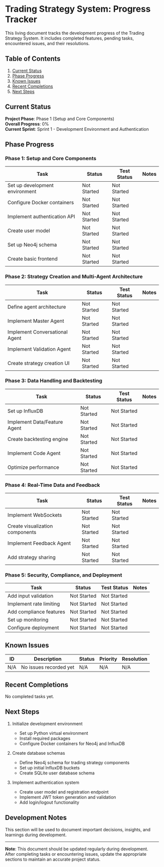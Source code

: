# Trading Strategy System: Progress Tracker

This living document tracks the development progress of the Trading Strategy System. It includes completed features, pending tasks, encountered issues, and their resolutions.

## Table of Contents
1. [Current Status](#current-status)
2. [Phase Progress](#phase-progress)
3. [Known Issues](#known-issues)
4. [Recent Completions](#recent-completions)
5. [Next Steps](#next-steps)

## Current Status

**Project Phase**: Phase 1 (Setup and Core Components)  
**Overall Progress**: 0%  
**Current Sprint**: Sprint 1 - Development Environment and Authentication

## Phase Progress

### Phase 1: Setup and Core Components

| Task | Status | Test Status | Notes |
|------|--------|-------------|-------|
| Set up development environment | Not Started | Not Started | |
| Configure Docker containers | Not Started | Not Started | |
| Implement authentication API | Not Started | Not Started | |
| Create user model | Not Started | Not Started | |
| Set up Neo4j schema | Not Started | Not Started | |
| Create basic frontend | Not Started | Not Started | |

### Phase 2: Strategy Creation and Multi-Agent Architecture

| Task | Status | Test Status | Notes |
|------|--------|-------------|-------|
| Define agent architecture | Not Started | Not Started | |
| Implement Master Agent | Not Started | Not Started | |
| Implement Conversational Agent | Not Started | Not Started | |
| Implement Validation Agent | Not Started | Not Started | |
| Create strategy creation UI | Not Started | Not Started | |

### Phase 3: Data Handling and Backtesting

| Task | Status | Test Status | Notes |
|------|--------|-------------|-------|
| Set up InfluxDB | Not Started | Not Started | |
| Implement Data/Feature Agent | Not Started | Not Started | |
| Create backtesting engine | Not Started | Not Started | |
| Implement Code Agent | Not Started | Not Started | |
| Optimize performance | Not Started | Not Started | |

### Phase 4: Real-Time Data and Feedback

| Task | Status | Test Status | Notes |
|------|--------|-------------|-------|
| Implement WebSockets | Not Started | Not Started | |
| Create visualization components | Not Started | Not Started | |
| Implement Feedback Agent | Not Started | Not Started | |
| Add strategy sharing | Not Started | Not Started | |

### Phase 5: Security, Compliance, and Deployment

| Task | Status | Test Status | Notes |
|------|--------|-------------|-------|
| Add input validation | Not Started | Not Started | |
| Implement rate limiting | Not Started | Not Started | |
| Add compliance features | Not Started | Not Started | |
| Set up monitoring | Not Started | Not Started | |
| Configure deployment | Not Started | Not Started | |

## Known Issues

| ID | Description | Status | Priority | Resolution |
|----|-------------|--------|----------|------------|
| N/A | No issues recorded yet | N/A | N/A | N/A |

## Recent Completions

No completed tasks yet.

## Next Steps

1. Initialize development environment
   - Set up Python virtual environment
   - Install required packages
   - Configure Docker containers for Neo4j and InfluxDB

2. Create database schemas
   - Define Neo4j schema for trading strategy components
   - Set up initial InfluxDB buckets
   - Create SQLite user database schema

3. Implement authentication system
   - Create user model and registration endpoint
   - Implement JWT token generation and validation
   - Add login/logout functionality

## Development Notes

This section will be used to document important decisions, insights, and learnings during development.

---

**Note**: This document should be updated regularly during development. After completing tasks or encountering issues, update the appropriate sections to maintain an accurate project status.